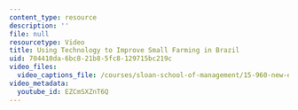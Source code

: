 ```yaml
---
content_type: resource
description: ''
file: null
resourcetype: Video
title: Using Technology to Improve Small Farming in Brazil
uid: 704410da-6bc8-21b8-5fc8-129715bc219c
video_files:
  video_captions_file: /courses/sloan-school-of-management/15-960-new-executive-thinking-social-impact-technology-projects-fall-2017-spring-2018/the-projects/aline/using-technology-to-improve-small-farming-in-brazil-chptr/EZCmSXZnT6Q.vtt
video_metadata:
  youtube_id: EZCmSXZnT6Q
---
```

